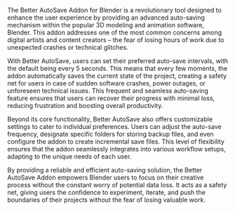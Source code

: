The Better AutoSave Addon for Blender is a revolutionary tool designed to enhance the user experience by providing an advanced auto-saving mechanism within the popular 3D modeling and animation software, Blender. This addon addresses one of the most common concerns among digital artists and content creators – the fear of losing hours of work due to unexpected crashes or technical glitches.

With Better AutoSave, users can set their preferred auto-save intervals, with the default being every 5 seconds. This means that every few moments, the addon automatically saves the current state of the project, creating a safety net for users in case of sudden software crashes, power outages, or unforeseen technical issues. This frequent and seamless auto-saving feature ensures that users can recover their progress with minimal loss, reducing frustration and boosting overall productivity.

Beyond its core functionality, Better AutoSave also offers customizable settings to cater to individual preferences. Users can adjust the auto-save frequency, designate specific folders for storing backup files, and even configure the addon to create incremental save files. This level of flexibility ensures that the addon seamlessly integrates into various workflow setups, adapting to the unique needs of each user.

By providing a reliable and efficient auto-saving solution, the Better AutoSave Addon empowers Blender users to focus on their creative process without the constant worry of potential data loss. It acts as a safety net, giving users the confidence to experiment, iterate, and push the boundaries of their projects without the fear of losing valuable work.
